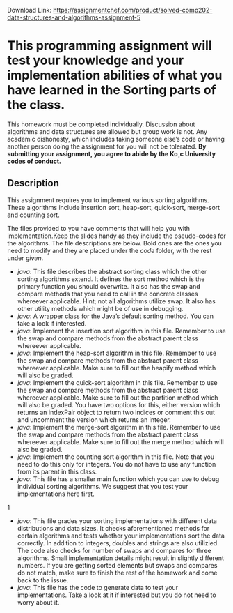 Download Link: https://assignmentchef.com/product/solved-comp202-data-structures-and-algorithms-assignment-5
<br>
<h1>This programming assignment will test your knowledge and your implementation abilities of what you have learned in the Sorting parts of the class.</h1>

This homework must be completed individually. Discussion about algorithms and data structures are allowed but group work is not. Any academic dishonesty, which includes taking someone else’s code or having another person doing the assignment for you will not be tolerated. <strong>By submitting your assignment, you agree to abide by the Ko¸c University codes of conduct.</strong>

<h2>Description</h2>

This assignment requires you to implement various sorting algorithms. These algorithms include insertion sort, heap-sort, quick-sort, merge-sort and counting sort.

The files provided to you have comments that will help you with implementation.Keep the slides handy as they include the pseudo-codes for the algorithms. The file descriptions are below. Bold ones are the ones you need to modify and they are placed under the <em>code </em>folder, with the rest under <em>given</em>.

<ul>

 <li><em>java</em>: This file describes the abstract sorting class which the other sorting algorithms extend. It defines the sort method which is the primary function you should overwrite. It also has the swap and compare methods that you need to call in the concrete classes whereever applicable. Hint; not all algorithms utilize swap. It also has other utility methods which might be of use in debugging.</li>

 <li><em>java</em>: A wrapper class for the Java’s default sorting method. You can take a look if interested.</li>

 <li><em>java</em>: Implement the insertion sort algorithm in this file. Remember to use the swap and compare methods from the abstract parent class whereever applicable.</li>

 <li><em>java</em>: Implement the heap-sort algorithm in this file. Remember to use the swap and compare methods from the abstract parent class whereever applicable. Make sure to fill out the heapify method which will also be graded.</li>

 <li><em>java</em>: Implement the quick-sort algorithm in this file. Remember to use the swap and compare methods from the abstract parent class whereever applicable. Make sure to fill out the partition method which will also be graded. You have two options for this, either version which returns an indexPair object to return two indices or comment this out and uncomment the version which returns an integer.</li>

 <li><em>java</em>: Implement the merge-sort algorithm in this file. Remember to use the swap and compare methods from the abstract parent class whereever applicable. Make sure to fill out the merge method which will also be graded.</li>

 <li><em>java</em>: Implement the counting sort algorithm in this file. Note that you need to do this only for integers. You do not have to use any function from its parent in this class.</li>

 <li><em>java</em>: This file has a smaller main function which you can use to debug individual sorting algorithms. We suggest that you test your implementations here first.</li>

</ul>

1

<ul>

 <li><em>java</em>: This file grades your sorting implementations with different data distributions and data sizes. It checks aforementioned methods for certain algorithms and tests whether your implementations sort the data correctly. In addition to integers, doubles and strings are also utilizied. The code also checks for number of swaps and compares for three algorithms. Small implementation details might result in slightly different numbers. If you are getting sorted elements but swaps and compares do not match, make sure to finish the rest of the homework and come back to the issue.</li>

 <li><em>java</em>: This file has the code to generate data to test your implementations. Take a look at it if interested but you do not need to worry about it.</li>

</ul>


